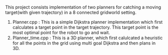 This project consists implementation of two planners for catching a moving target(with given trajectory) in a 8 connected gridworld setting.
1. Planner.cpp : This is a simple Dijkstra planner implementation which first calculates a target point in the target trajectory. This target point is the most optimal point for the robot to go and wait.
2. Planner_time.cpp : This is a 3D planner, which first calulcated a heuristic for all the points in the grid using multi goal Dijkstra and then plans in 3D.
